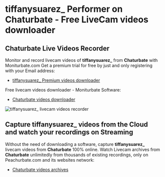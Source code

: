# tiffanysuarez_ Performer on Chaturbate - Free LiveCam videos downloader

## Chaturbate Live Videos Recorder

Monitor and record livecam videos of **tiffanysuarez_** from **Chaturbate** with Moniturbate.com
Get a premium trial for free by just and only registering with your Email address:
* [tiffanysuarez_ Premium videos downloader](https://moniturbate.com/request-demo-licence-key.html)

Free livecam videos downloader - Moniturbate Software:
* [Chaturbate videos downloader](https://moniturbate.com/moniturbate-download-software.html)

![tiffanysuarez_ livecam videos recorder](https://peachurnet.com/templates/moniturbate-software.png)


## Capture tiffanysuarez_ videos from the Cloud and watch your recordings on Streaming

Without the need of downloading a software, capture **tiffanysuarez_** livecam videos from **Chaturbate** 100% online.
Watch Livecam archives from **Chaturbate** unlimitedly from thousands of existing recordings, only on Peachurbate.com and its websites network:
* [Chaturbate videos archives](https://peachurnet.com/)